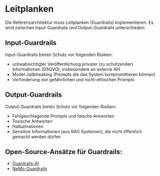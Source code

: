 # Leitplanken

Die Referenzarchitektur muss Leitplanken (Guardrails) implementieren. Es wird zwischen Input-Guardrails und Output-Guardrails unterschieden:

## Input-Guardrails

Input-Guardrails bieten Schutz vor folgenden Risiken:

- unbeabsichtigter Veröffentlichung privater (zu schützender) Informationen (DSGVO), insbesondere an externe API
- Model Jailbtreaking (Prompts die das System kompromittieren können)
- Verhinderung von gefährlichen und nicht-ethischen Prompts

## Output-Guardrails

Output-Guardrails bieten Schutz vor folgenden Risiken:

- Fehlgeschlagende Prompts und falsche Antworten
- Toxische Antworten
- Halluzinationen
- Sensitive Informationen (aus RAG Systemen), die nicht öffentlich gemacht werden dürfen

## Open-Source-Ansätze für Guardrails:

- [Guardrails-AI](https://github.com/guardrails-ai/guardrails)
- [NeMo-Guardrails](https://github.com/NVIDIA/NeMo-Guardrails)
